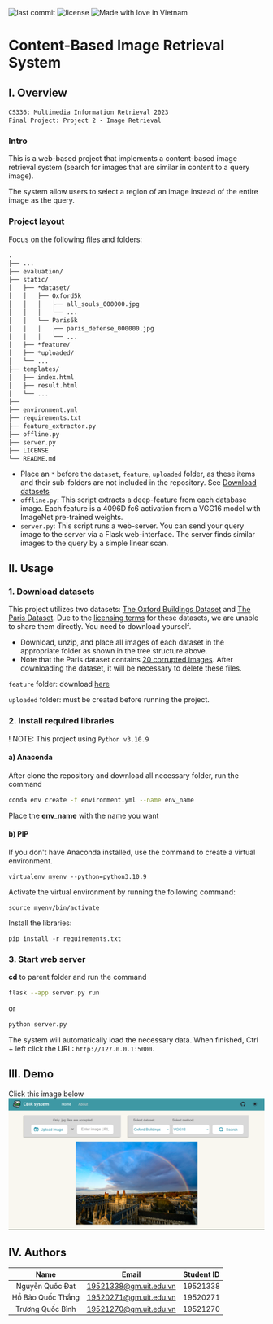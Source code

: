 ![last commit](https://img.shields.io/github/last-commit/ShenggKai/CBIR_System?logo=git)
![license](https://img.shields.io/github/license/ShenggKai/CBIR_System)
![Made with love in Vietnam](https://madewithlove.now.sh/vn?heart=true&colorB=%23da251d)
# Content-Based Image Retrieval System

## I. Overview
    CS336: Multimedia Information Retrieval 2023
    Final Project: Project 2 - Image Retrieval

### Intro
This is a web-based project that implements a content-based image retrieval system (search for images that are similar in content to a query image).  

The system allow users to select a region of an image instead of the entire image as the query.

### Project layout
Focus on the following files and folders:
```
.
├── ...
├── evaluation/
├── static/
│   ├── *dataset/
│   │   ├── Oxford5k
│   │   │   ├── all_souls_000000.jpg
│   │   │   └── ...
│   │   └── Paris6k
│   │   │   ├── paris_defense_000000.jpg
│   │   │   └── ...
│   ├── *feature/
│   ├── *uploaded/
│   └── ...
├── templates/
│   ├── index.html
│   ├── result.html
│   └── ...
├──
├── environment.yml
├── requirements.txt
├── feature_extractor.py
├── offline.py
├── server.py
├── LICENSE
└── README.md
```
- Place an `*` before the `dataset`, `feature`, `uploaded` folder, as these items and their sub-folders are not included in the repository. See [Download datasets](#1-download-datasets)
- `offline.py`: This script extracts a deep-feature from each database image. Each feature is a 4096D fc6 activation from a VGG16 model with ImageNet pre-trained weights.  
- `server.py`: This script runs a web-server. You can send your query image to the server via a Flask web-interface. The server finds similar images to the query by a simple linear scan.

## II. Usage
### 1. Download datasets
This project utilizes two datasets: [The Oxford Buildings Dataset](https://www.robots.ox.ac.uk/~vgg/data/oxbuildings/) and [The Paris Dataset](https://www.robots.ox.ac.uk/~vgg/data/parisbuildings/). Due to the [licensing terms](https://www.robots.ox.ac.uk/~vgg/terms/dataset-group-2-access.html) for these datasets, we are unable to share them directly. You need to download yourself.
- Download, unzip, and place all images of each dataset in the appropriate folder as shown in the tree structure above.
- Note that the Paris dataset contains [20 corrupted images](https://www.robots.ox.ac.uk/~vgg/data/parisbuildings/corrupt.txt). After downloading the dataset, it will be necessary to delete these files.

`feature` folder: download [here](https://drive.google.com/file/d/1KEmSnVfyMWs6ydP5mbFf0SZAb2HY0aob/view?usp=share_link)

`uploaded` folder: must be created before running the project.

### 2. Install required libraries
! NOTE: This project using `Python v3.10.9`
#### a) Anaconda
After clone the repository and download all necessary folder, run the command
```sh
conda env create -f environment.yml --name env_name
```
Place the **env_name** with the name you want  

#### b) PIP
If you don't have Anaconda installed, use the command to create a virtual environment.
```
virtualenv myenv --python=python3.10.9
```
Activate the virtual environment by running the following command:
```
source myenv/bin/activate
```
Install the libraries:
```
pip install -r requirements.txt
```

### 3. Start web server
**cd** to parent folder and run the command
```sh
flask --app server.py run
```
or 
```sh
python server.py
```
The system will automatically load the necessary data. When finished,
Ctrl + left click the URL: `http://127.0.0.1:5000`.

## III. Demo
Click this image below
[![Demo](https://github.com/ShenggKai/CBIR_System/blob/master/static/image/demo.png?raw=true)](https://youtu.be/gct-OMgGbPE)

## IV. Authors
|Name|Email|Student ID|
|:-:|:-:|:-:|
|Nguyễn Quốc Đạt|19521338@gm.uit.edu.vn|19521338
|Hồ Bảo Quốc Thắng|19520271@gm.uit.edu.vn|19520271
|Trương Quốc Bình|19521270@gm.uit.edu.vn|19521270